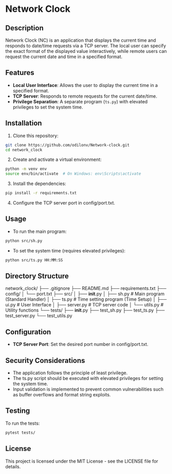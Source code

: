 # Network Clock

## Description
Network Clock (NC) is an application that displays the current time and responds to date/time requests via a TCP server. The local user can specify the exact format of the displayed value interactively, while remote users can request the current date and time in a specified format.

## Features
- **Local User Interface**: Allows the user to display the current time in a specified format.
- **TCP Server**: Responds to remote requests for the current date/time.
- **Privilege Separation**: A separate program (`ts.py`) with elevated privileges to set the system time.

## Installation
1. Clone this repository:
```bash
git clone https://github.com/odilonv/Network-clock.git
cd network_clock
```

2. Create and activate a virtual environment:
```bash
python -m venv env
source env/bin/activate  # On Windows: env\Scripts\activate
```

3. Install the dependencies:
```bash
pip install -r requirements.txt
```

4. Configure the TCP server port in config/port.txt.

## Usage
- To run the main program:
```bash
python src/sh.py
```

- To set the system time (requires elevated privileges):
```bash
python src/ts.py HH:MM:SS
```

## Directory Structure
network_clock/
├── .gitignore
├── README.md
├── requirements.txt
├── config/
│   └── port.txt
├── src/
│   ├── __init__.py
│   ├── sh.py         # Main program (Standard Handler)
│   ├── ts.py         # Time setting program (Time Setup)
│   ├── ui.py         # User Interface
│   ├── server.py     # TCP server code
│   └── utils.py      # Utility functions
└── tests/
    ├── __init__.py
    ├── test_sh.py
    ├── test_ts.py
    ├── test_server.py
    └── test_utils.py

## Configuration
- **TCP Server Port**: Set the desired port number in config/port.txt.

## Security Considerations
- The application follows the principle of least privilege.
- The ts.py script should be executed with elevated privileges for setting the system time.
- Input validation is implemented to prevent common vulnerabilities such as buffer overflows and format string exploits.

## Testing
To run the tests:
```bash
pytest tests/
```

## License
This project is licensed under the MIT License - see the LICENSE file for details.